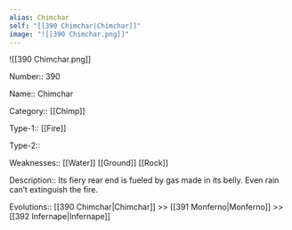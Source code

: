 ```yaml
---
alias: Chimchar
self: "[[390 Chimchar|Chimchar]]"
image: "![[390 Chimchar.png]]"
---
```


![[390 Chimchar.png]]

Number:: 390

Name:: Chimchar

Category:: [[Chimp]]

Type-1:: [[Fire]]

Type-2:: 

Weaknesses:: [[Water]] [[Ground]] [[Rock]] 

Description:: Its fiery rear end is fueled by gas made in its belly. Even rain can’t extinguish the fire.

Evolutions:: [[390 Chimchar|Chimchar]] >> [[391 Monferno|Monferno]] >> [[392 Infernape|Infernape]]
